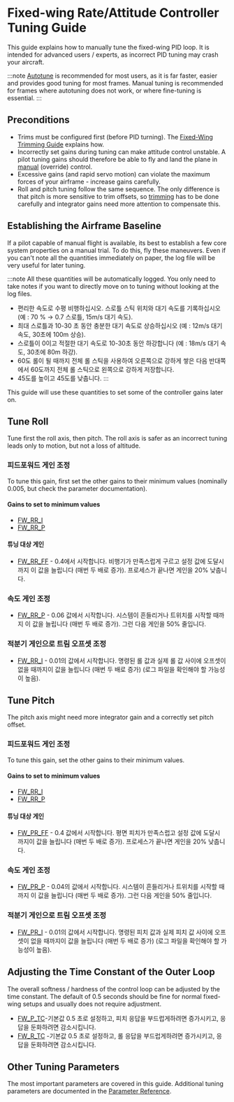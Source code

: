 # Fixed-wing Rate/Attitude Controller Tuning Guide

This guide explains how to manually tune the fixed-wing PID loop. It is intended for advanced users / experts, as incorrect PID tuning may crash your aircraft.

:::note
[Autotune](../config/autotune.md) is recommended for most users, as it is far faster, easier and provides good tuning for most frames. Manual tuning is recommended for frames where autotuning does not work, or where fine-tuning is essential.
:::

## Preconditions

- Trims must be configured first (before PID turning). The [Fixed-Wing Trimming Guide](../config_fw/trimming_guide_fixedwing.md) explains how.
- Incorrectly set gains during tuning can make attitude control unstable. A pilot tuning gains should therefore be able to fly and land the plane in [manual](../flight_modes_fw/manual.md) (override) control.
- Excessive gains (and rapid servo motion) can violate the maximum forces of your airframe - increase gains carefully.
- Roll and pitch tuning follow the same sequence. The only difference is that pitch is more sensitive to trim offsets, so [trimming](../config_fw/trimming_guide_fixedwing.md) has to be done carefully and integrator gains need more attention to compensate this.

## Establishing the Airframe Baseline

If a pilot capable of manual flight is available, its best to establish a few core system properties on a manual trial. To do this, fly these maneuvers. Even if you can't note all the quantities immediately on paper, the log file will be very useful for later tuning.

:::note
All these quantities will be automatically logged. You only need to take notes if you want to directly move on to tuning without looking at the log files.

- 편리한 속도로 수평 비행하십시오. 스로틀 스틱 위치와 대기 속도를 기록하십시오 (예 : 70 % → 0.7 스로틀, 15m/s 대기 속도).
- 최대 스로틀과 10-30 초 동안 충분한 대기 속도로 상승하십시오 (예 : 12m/s 대기 속도, 30초에 100m 상승).
- 스로틀이 0이고 적절한 대기 속도로 10-30초 동안 하강합니다 (예 : 18m/s 대기 속도, 30초에 80m 하강).
- 60도 롤이 될 때까지 전체 롤 스틱을 사용하여 오른쪽으로 강하게 쌓은 다음 반대쪽에서 60도까지 전체 롤 스틱으로 왼쪽으로 강하게 저장합니다.
- 45도를 높이고 45도를 낮춥니다.
:::

This guide will use these quantities to set some of the controller gains later on.


## Tune Roll

Tune first the roll axis, then pitch. The roll axis is safer as an incorrect tuning leads only to motion, but not a loss of altitude.

### 피드포워드 게인 조정

To tune this gain, first set the other gains to their minimum values (nominally 0.005, but check the parameter documentation).

#### Gains to set to minimum values

- [FW_RR_I](../advanced_config/parameter_reference.md#FW_RR_I)
- [FW_RR_P](../advanced_config/parameter_reference.md#FW_RR_P)


#### 튜닝 대상 게인

- [FW_RR_FF](../advanced_config/parameter_reference.md#FW_RR_FF) - 0.4에서 시작합니다. 비행기가 만족스럽게 구르고 설정 값에 도달시까지 이 값을 늘립니다 (매번 두 배로 증가). 프로세스가 끝나면 게인을 20% 낮춥니 다.

### 속도 게인 조정

- [FW_RR_P](../advanced_config/parameter_reference.md#FW_RR_P) - 0.06 값에서 시작합니다. 시스템이 흔들리거나 트위치를 시작할 때까지 이 값을 늘립니다 (매번 두 배로 증가). 그런 다음 게인을 50% 줄입니다.

### 적분기 게인으로 트림 오프셋 조정

- [FW_RR_I](../advanced_config/parameter_reference.md#FW_RR_I) - 0.01의 값에서 시작합니다. 명령된 롤 값과 실제 롤 값 사이에 오프셋이 없을 때까지이 값을 늘립니다 (매번 두 배로 증가) (로그 파일을 확인해야 할 가능성이 높음).

## Tune Pitch

The pitch axis might need more integrator gain and a correctly set pitch offset.

### 피드포워드 게인 조정

To tune this gain, set the other gains to their minimum values.

#### Gains to set to minimum values

- [FW_RR_I](../advanced_config/parameter_reference.md#FW_RR_I)
- [FW_RR_P](../advanced_config/parameter_reference.md#FW_RR_P)

#### 튜닝 대상 게인

- [FW_PR_FF](../advanced_config/parameter_reference.md#FW_PR_FF) - 0.4 값에서 시작합니다. 평면 피치가 만족스럽고 설정 값에 도달시 까지이 값을 늘립니다 (매번 두 배로 증가). 프로세스가 끝나면 게인을 20% 낮춥니 다.

### 속도 게인 조정

- [FW_PR_P](../advanced_config/parameter_reference.md#FW_PR_P) - 0.04의 값에서 시작합니다. 시스템이 흔들리거나 트위치를 시작할 때까지 이 값을 늘립니다 (매번 두 배로 증가). 그런 다음 게인을 50% 줄입니다.

### 적분기 게인으로 트림 오프셋 조정

- [FW_PR_I](../advanced_config/parameter_reference.md#FW_PR_I) - 0.01의 값에서 시작합니다. 명령된 피치 값과 실제 피치 값 사이에 오프셋이 없을 때까지이 값을 늘립니다 (매번 두 배로 증가) (로그 파일을 확인해야 할 가능성이 높음).


## Adjusting the Time Constant of the Outer Loop

The overall softness / hardness of the control loop can be adjusted by the time constant. The default of 0.5 seconds should be fine for normal fixed-wing setups and usually does not require adjustment.

- [FW_P_TC](../advanced_config/parameter_reference.md#FW_P_TC)-기본값 0.5 초로 설정하고, 피치 응답을 부드럽게하려면 증가시키고, 응답을 둔화하려면 감소시킵니다.
- [FW_R_TC](../advanced_config/parameter_reference.md#FW_R_TC) -기본값 0.5 초로 설정하고, 롤 응답을 부드럽게하려면 증가시키고, 응답을 둔화하려면 감소시킵니다.


## Other Tuning Parameters

The most important parameters are covered in this guide. Additional tuning parameters are documented in the [Parameter Reference](../advanced_config/parameter_reference.md).
